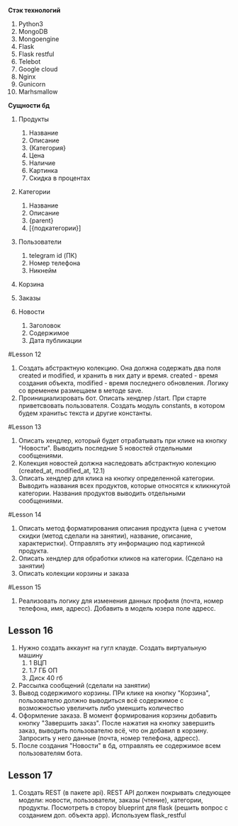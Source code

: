 **Стэк технологий**
1) Python3
2) MongoDB
3) Mongoengine
4) Flask
5) Flask restful
6) Telebot
7) Google cloud
8) Nginx
9) Gunicorn
10) Marhsmallow

**Сущности бд**
1) Продукты
   1. Название
   2. Описание
   3. {Категория} 
   4. Цена
   5. Наличие
   6. Картинка
   7. Скидка в процентах 
    
2) Категории
   1. Название
   2. Описание
   3. {parent}
   4. [{подкатегории}] 
3) Пользователи
   1. telegram id (ПК)
   2. Номер телефона
   3. Никнейм
4) Корзина
5) Заказы
6) Новости
   1. Заголовок
   2. Содержимое
   3. Дата публикации 
   
#Lesson 12
1) Создать абстрактную колекцию. Она должна содержать два поля created и modified, и хранить в них дату и время. 
created - время создания объекта, modified - время последнего обновления. Логику со временем размещаем в методе save.
2) Проинициализровать бот. Описать хендлер /start. При старте приветсвовать пользователя. Создать модуль constants, в котором
будем хранитьс текста и другие константы. 
   
#Lesson 13
1) Описать хендлер, который будет отрабатывать при клике на кнопку "Новости". Выводить последние 5 новостей
   отдельными сообщениями.
2) Колекция новостей должна наследовать абстрактную колекцию (created_at, modified_at, 12.1)
3) Описать хендлер для клика на кнопку определенной категории. Выводить названия всех продуктов, которые 
относятся к кликнкутой категории. Названия продуктов выводить отдельными сообщениями. 
   
#Lesson 14

1) Описать метод форматирования описания продукта (цена с учетом скидки (метод сделали на занятии), название, описание, характеристки). Отправлять 
эту информацию под картинкой продукта.
2) Описать хендлер для обработки кликов на категории. (Сделано на занятии)
3) Описать колекции корзины и заказа

#Lesson 15
1) Реализовать логику для изменения данных профиля (почта, номер телефона, имя, адресс). Добавить в модель юзера
поле адресс. 
   
## Lesson 16
1) Нужно создать аккаунт на гугл клауде. Создать виртуальную машину
   1. 1 ВЦП
   2. 1.7 ГБ ОП
   3. Диск 40 гб
2) Рассылка сообщений (сделали на занятии)
3) Вывод содержимого корзины. ПРи клике на кнопку "Корзина", пользователю должно выводиться всё содержимое с возможностью
увеличить либо уменшить количество
4) Оформление заказа. В момент формирования корзины добавить кнопку "Завершить заказ". После нажатия на кнопку завершить заказ,
выводить пользователю всё, что он добавил в корзину. Запросить у него данные (почта, номер телефона, адресс).
 5) После создания "Новости" в бд, отправлять ее содержимое всем пользователям бота.   

## Lesson 17
1) Создать REST (в пакете api). REST API должен покрывать следующее модели: новости, пользователи, заказы (чтение), 
категории, продукты. Посмотреть в стороу blueprint для flask (решить вопрос с созданием доп. объекта app). Используем flask_restful